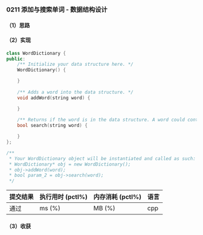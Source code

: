 ### 0211 添加与搜索单词 - 数据结构设计

#### （1）思路

#### （2）实现

```cpp
class WordDictionary {
public:
    /** Initialize your data structure here. */
    WordDictionary() {

    }
    
    /** Adds a word into the data structure. */
    void addWord(string word) {

    }
    
    /** Returns if the word is in the data structure. A word could contain the dot character '.' to represent any one letter. */
    bool search(string word) {

    }
};

/**
 * Your WordDictionary object will be instantiated and called as such:
 * WordDictionary* obj = new WordDictionary();
 * obj->addWord(word);
 * bool param_2 = obj->search(word);
 */
```

| 提交结果 | 执行用时 (pctl%) | 内存消耗 (pctl%) | 语言 |
|:---------|:-----------------|:-----------------|:-----|
| 通过     |  ms (%)   |  MB (%)  | cpp  |

#### （3）收获
